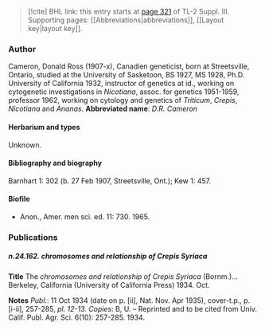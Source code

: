 > [!cite] BHL link: this entry starts at [page 321](https://www.biodiversitylibrary.org/page/33266628) of TL-2 Suppl. III.
> Supporting pages: [[Abbreviations|abbreviations]], [[Layout key|layout key]].

### Author

Cameron, Donald Ross (1907-x), Canadien geneticist, born at Streetsville, Ontario, studied at the University of Sasketoon, BS 1927, MS 1928, Ph.D. University of California 1932, instructor of genetics at id., working on cytogenetic investigations in *Nicotiana*, assoc. for genetics 1951-1959, professor 1962, working on cytology and genetics of *Triticum*, *Crepis*, *Nicotiana* and *Ananas*. 
**Abbreviated name**: *D.R. Cameron*

#### Herbarium and types

Unknown.

#### Bibliography and biography

Barnhart 1: 302 (b. 27 Feb 1907, Streetsville, Ont.); Kew 1: 457.

#### Biofile

- Anon., Amer. men sci. ed. 11: 730. 1965.

### Publications

##### n.24.162. chromosomes and relationship of Crepis Syriaca

**Title**
The *chromosomes and relationship of Crepis Syriaca* (Bornm.)... Berkeley, California (University of California Press) 1934. Oct.

**Notes**
*Publ*.: 11 Oct 1934 (date on p. \[ii\], Nat. Nov. Apr 1935), cover-t.p., p. \[i-ii\], 257-285, *pl. 12-13.* *Copies*: B, U. – Reprinted and to be cited from Univ. Calif. Publ. Agr. Sci. 6(10): 257-285. 1934.

